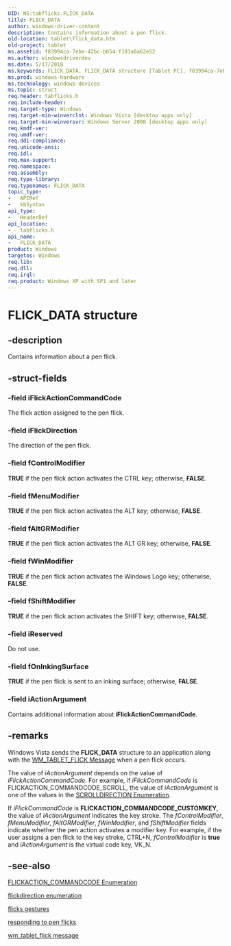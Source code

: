 ```yaml
---
UID: NS:tabflicks.FLICK_DATA
title: FLICK_DATA
author: windows-driver-content
description: Contains information about a pen flick.
old-location: tablet\flick_data.htm
old-project: tablet
ms.assetid: f83994ca-7ebe-42bc-bb54-f101a0a62e52
ms.author: windowsdriverdev
ms.date: 5/17/2018
ms.keywords: FLICK_DATA, FLICK_DATA structure [Tablet PC], f83994ca-7ebe-42bc-bb54-f101a0a62e52, tabflicks/FLICK_DATA, tablet.flick_data
ms.prod: windows-hardware
ms.technology: windows-devices
ms.topic: struct
req.header: tabflicks.h
req.include-header: 
req.target-type: Windows
req.target-min-winverclnt: Windows Vista [desktop apps only]
req.target-min-winversvr: Windows Server 2008 [desktop apps only]
req.kmdf-ver: 
req.umdf-ver: 
req.ddi-compliance: 
req.unicode-ansi: 
req.idl: 
req.max-support: 
req.namespace: 
req.assembly: 
req.type-library: 
req.typenames: FLICK_DATA
topic_type:
-	APIRef
-	kbSyntax
api_type:
-	HeaderDef
api_location:
-	tabflicks.h
api_name:
-	FLICK_DATA
product: Windows
targetos: Windows
req.lib: 
req.dll: 
req.irql: 
req.product: Windows XP with SP1 and later
---
```


# FLICK_DATA structure


## -description



Contains information about a pen flick.




## -struct-fields




### -field iFlickActionCommandCode

The flick action assigned to the pen flick.


### -field iFlickDirection

The direction of the pen flick.


### -field fControlModifier

<b>TRUE</b> if the pen flick action activates the CTRL key; otherwise, <b>FALSE</b>.


### -field fMenuModifier

<b>TRUE</b> if the pen flick action activates the ALT key; otherwise, <b>FALSE</b>.


### -field fAltGRModifier

<b>TRUE</b> if the pen flick action activates the ALT GR key; otherwise, <b>FALSE</b>.


### -field fWinModifier

<b>TRUE</b> if the pen flick action activates the Windows Logo key; otherwise, <b>FALSE</b>.


### -field fShiftModifier

<b>TRUE</b> if the pen flick action activates the SHIFT key; otherwise, <b>FALSE</b>.


### -field iReserved

Do not use.


### -field fOnInkingSurface

<b>TRUE</b> if the pen flick is sent to an inking surface; otherwise, <b>FALSE</b>.


### -field iActionArgument

Contains additional information about <b>iFlickActionCommandCode</b>.


## -remarks



Windows Vista sends the <b>FLICK_DATA</b> structure to an application along with the <a href="https://msdn.microsoft.com/9433aadf-3440-4249-8f2c-3e22ebc949fb">WM_TABLET_FLICK Message</a> when a pen flick occurs.

The value of <i>iActionArgument</i> depends on the value of <i>iFlickActionCommandCode</i>. For example, if <i>iFlickCommandCode</i> is FLICKACTION_COMMANDCODE_SCROLL, the value of <i>iActionArgument</i> is one of the values in the <a href="https://msdn.microsoft.com/79d64632-a0ac-4c1b-83e3-76c9fbd11da9">SCROLLDIRECTION Enumeration</a>.

If <i>iFlickCommandCode</i> is <b>FLICKACTION_COMMANDCODE_CUSTOMKEY</b>, the value of <i>iActionArgument</i> indicates the key stroke. The <i>fControlModifier</i>, <i>fMenuModifier</i>, <i>fAltGRModifier</i>, <i>fWinModifier</i>, and <i>fShiftModifier</i> fields indicate whether the pen action activates a modifier key. For example, if the user assigns a pen flick to the key stroke, CTRL+N, <i>fControlModifier</i> is <b>true</b> and <i>iActionArgument</i> is the virtual code key, VK_N.




## -see-also




<a href="https://msdn.microsoft.com/cb923201-5205-494e-bb67-5a908cb570e5">FLICKACTION_COMMANDCODE Enumeration</a>



<a href="https://msdn.microsoft.com/49b282cb-45e6-4f80-9948-fd736c091e70">flickdirection enumeration</a>



<a href="https://msdn.microsoft.com/004c7d76-90a9-4506-a70b-dbf8f9e1c616">flicks gestures</a>



<a href="https://msdn.microsoft.com/d5c6fa9a-b7a3-4097-bf4f-6d540130f715">responding to pen flicks</a>



<a href="https://msdn.microsoft.com/9433aadf-3440-4249-8f2c-3e22ebc949fb">wm_tablet_flick message</a>
 

 

